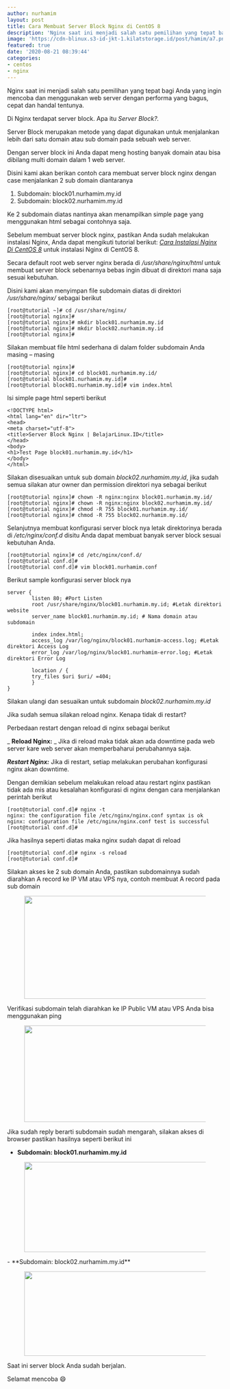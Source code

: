 ```yaml
---
author: nurhamim
layout: post
title: Cara Membuat Server Block Nginx di CentOS 8
description: 'Nginx saat ini menjadi salah satu pemilihan yang tepat bagi Anda yang ingin mencoba dan menggunakan web server dengan performa yang bagus, cepat dan handal tentunya'
image: 'https://cdn-blinux.s3-id-jkt-1.kilatstorage.id/post/hamim/a7.png'
featured: true
date: '2020-08-21 08:39:44'
categories:
- centos
- nginx
---
```


Nginx saat ini menjadi salah satu pemilihan yang tepat bagi Anda yang ingin mencoba dan menggunakan web server dengan performa yang bagus, cepat dan handal tentunya.

Di Nginx terdapat server block. Apa itu _Server Block?._

Server Block merupakan metode yang dapat digunakan untuk menjalankan lebih dari satu domain atau sub domain pada sebuah web server.

Dengan server block ini Anda dapat meng hosting banyak domain atau bisa dibilang multi domain dalam 1 web server.

Disini kami akan berikan contoh cara membuat server block nginx dengan case menjalankan 2 sub domain diantaranya

1. Subdomain: block01.nurhamim.my.id
2. Subdomain: block02.nurhamim.my.id

Ke 2 subdomain diatas nantinya akan menampilkan simple page yang menggunakan html sebagai contohnya saja.

Sebelum membuat server block nginx, pastikan Anda sudah melakukan instalasi Nginx, Anda dapat mengikuti tutorial berikut: _[Cara Instalasi Nginx Di CentOS 8](/cara-instalasi-nginx-di-centos-8/)_ untuk instalasi Nginx di CentOS 8.

Secara default root web server nginx berada di _/usr/share/nginx/html_ untuk membuat server block sebenarnya bebas ingin dibuat di direktori mana saja sesuai kebutuhan.

Disini kami akan menyimpan file subdomain diatas di direktori _/usr/share/nginx/_ sebagai berikut

    [root@tutorial ~]# cd /usr/share/nginx/
    [root@tutorial nginx]#
    [root@tutorial nginx]# mkdir block01.nurhamim.my.id
    [root@tutorial nginx]# mkdir block02.nurhamim.my.id
    [root@tutorial nginx]#

Silakan membuat file html sederhana di dalam folder subdomain Anda masing – masing

    [root@tutorial nginx]#
    [root@tutorial nginx]# cd block01.nurhamim.my.id/
    [root@tutorial block01.nurhamim.my.id]#
    [root@tutorial block01.nurhamim.my.id]# vim index.html

Isi simple page html seperti berikut

    <!DOCTYPE html>
    <html lang="en" dir="ltr">
    <head>
    <meta charset="utf-8">
    <title>Server Block Nginx | BelajarLinux.ID</title>
    </head>
    <body>
    <h1>Test Page block01.nurhamim.my.id</h1>
    </body>
    </html>

Silakan disesuaikan untuk sub domain _block02.nurhamim.my.id_, jika sudah semua silakan atur owner dan permission direktori nya sebagai berikut

    [root@tutorial nginx]# chown -R nginx:nginx block01.nurhamim.my.id/
    [root@tutorial nginx]# chown -R nginx:nginx block02.nurhamim.my.id/
    [root@tutorial nginx]# chmod -R 755 block01.nurhamim.my.id/
    [root@tutorial nginx]# chmod -R 755 block02.nurhamim.my.id/

Selanjutnya membuat konfigurasi server block nya letak direktorinya berada di _/etc/nginx/conf.d_ disitu Anda dapat membuat banyak server block sesuai kebutuhan Anda.

    [root@tutorial nginx]# cd /etc/nginx/conf.d/
    [root@tutorial conf.d]#
    [root@tutorial conf.d]# vim block01.nurhamim.conf

Berikut sample konfigurasi server block nya

    server {
            listen 80; #Port Listen
            root /usr/share/nginx/block01.nurhamim.my.id; #Letak direktori website
            server_name block01.nurhamim.my.id; # Nama domain atau subdomain
    
            index index.html;
            access_log /var/log/nginx/block01.nurhamim-access.log; #Letak direktori Access Log
            error_log /var/log/nginx/block01.nurhamim-error.log; #Letak direktori Error Log
    
            location / {
            try_files $uri $uri/ =404;
            }
    }

Silakan ulangi dan sesuaikan untuk subdomain _block02.nurhamim.my.id_

Jika sudah semua silakan reload nginx. Kenapa tidak di restart?

Perbedaan restart dengan reload di nginx sebagai berikut

_ **Reload Nginx:** _ Jika di reload maka tidak akan ada downtime pada web server kare web server akan memperbaharui perubahannya saja.

**_Restart Nginx:_** Jika di restart, setiap melakukan perubahan konfigurasi nginx akan downtime.

Dengan demikian sebelum melakukan reload atau restart nginx pastikan tidak ada mis atau kesalahan konfigurasi di nginx dengan cara menjalankan perintah berikut

    [root@tutorial conf.d]# nginx -t
    nginx: the configuration file /etc/nginx/nginx.conf syntax is ok
    nginx: configuration file /etc/nginx/nginx.conf test is successful
    [root@tutorial conf.d]#

Jika hasilnya seperti diatas maka nginx sudah dapat di reload

    [root@tutorial conf.d]# nginx -s reload
    [root@tutorial conf.d]#

Silakan akses ke 2 sub domain Anda, pastikan subdomainnya sudah diarahkan A record ke IP VM atau VPS nya, contoh membuat A record pada sub domain

<figure class="wp-block-image size-large"><img loading="lazy" width="1024" height="240" src="/content/images/wordpress/2020/08/image-19-1024x240.png" alt="" class="wp-image-98" srcset="/content/images/wordpress/2020/08/image-19-1024x240.png 1024w, /content/images/wordpress/2020/08/image-19-300x70.png 300w, /content/images/wordpress/2020/08/image-19-768x180.png 768w, /content/images/wordpress/2020/08/image-19.png 1035w" sizes="(max-width: 1024px) 100vw, 1024px"></figure>

Verifikasi subdomain telah diarahkan ke IP Public VM atau VPS Anda bisa menggunakan ping

<figure class="wp-block-image size-large"><img loading="lazy" width="838" height="225" src="/content/images/wordpress/2020/08/image-20.png" alt="" class="wp-image-99" srcset="/content/images/wordpress/2020/08/image-20.png 838w, /content/images/wordpress/2020/08/image-20-300x81.png 300w, /content/images/wordpress/2020/08/image-20-768x206.png 768w" sizes="(max-width: 838px) 100vw, 838px"></figure>

Jika sudah reply berarti subdomain sudah mengarah, silakan akses di browser pastikan hasilnya seperti berikut ini

- **Subdomain: block01.nurhamim.my.id**
<figure class="wp-block-image size-large"><img loading="lazy" width="1024" height="210" src="/content/images/wordpress/2020/08/image-21-1024x210.png" alt="" class="wp-image-100" srcset="/content/images/wordpress/2020/08/image-21-1024x210.png 1024w, /content/images/wordpress/2020/08/image-21-300x62.png 300w, /content/images/wordpress/2020/08/image-21-768x158.png 768w, /content/images/wordpress/2020/08/image-21.png 1363w" sizes="(max-width: 1024px) 100vw, 1024px"></figure>
- **Subdomain: block02.nurhamim.my.id**
<figure class="wp-block-image size-large"><img loading="lazy" width="1024" height="197" src="/content/images/wordpress/2020/08/image-22-1024x197.png" alt="" class="wp-image-101" srcset="/content/images/wordpress/2020/08/image-22-1024x197.png 1024w, /content/images/wordpress/2020/08/image-22-300x58.png 300w, /content/images/wordpress/2020/08/image-22-768x148.png 768w, /content/images/wordpress/2020/08/image-22.png 1366w" sizes="(max-width: 1024px) 100vw, 1024px"></figure>

Saat ini server block Anda sudah berjalan.

Selamat mencoba 😄